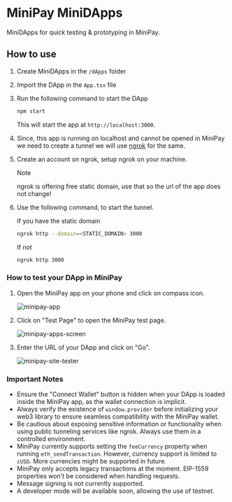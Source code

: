 # MiniPay MiniDApps

MiniDApps for quick testing & prototyping in MiniPay.

## How to use

1. Create MiniDApps in the `/dApps` folder
2. Import the DApp in the `App.tsx` file
3. Run the following command to start the DApp

    ```bash
    npm start
    ```

    This will start the app at `http://localhost:3000`.

4. Since, this app is running on localhost and cannot be opened in MiniPay we need to create a tunnel we will use [ngrok](https://ngrok.com/) for the same.

5. Create an account on ngrok, setup ngrok on your machine.

    > [!NOTE]
    > ngrok is offering free static domain, use that so the url of the app does not change!

6. Use the following command, to start the tunnel.

    If you have the static domain

    ```bash
    ngrok http --domain=<STATIC_DOMAIN> 3000
    ```

    If not

    ```bash
    ngrok http 3000
    ```

### How to test your DApp in MiniPay

1. Open the MiniPay app on your phone and click on compass icon.

    ![minipay-app](https://github.com/celo-org/docs/blob/0712d6ec3231bd7d64a906d610a16deb1e6b037e/static/img/doc-images/minipay/minipay-1.png?raw=true)

2. Click on "Test Page" to open the MiniPay test page.

    ![minipay-apps-screen](https://github.com/celo-org/docs/blob/0712d6ec3231bd7d64a906d610a16deb1e6b037e/static/img/doc-images/minipay/minipay-2.png?raw=true)

3. Enter the URL of your DApp and click on "Go".

    ![minipay-site-tester](https://github.com/celo-org/docs/blob/0712d6ec3231bd7d64a906d610a16deb1e6b037e/static/img/doc-images/minipay/minipay-3.png?raw=true)

### Important Notes

-   Ensure the "Connect Wallet" button is hidden when your DApp is loaded inside the MiniPay app, as the wallet connection is implicit.
-   Always verify the existence of `window.provider` before initializing your web3 library to ensure seamless compatibility with the MiniPay wallet.
-   Be cautious about exposing sensitive information or functionality when using public tunneling services like ngrok. Always use them in a controlled environment.
-   MiniPay currently supports setting the `feeCurrency` property when running `eth_sendTransaction`. However, currency support is limited to `cUSD`. More currencies might be supported in future.
-   MiniPay only accepts legacy transactions at the moment. EIP-1559 properties won't be considered when handling requests.
-   Message signing is not currently supported.
-   A developer mode will be available soon, allowing the use of testnet.

